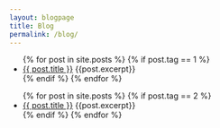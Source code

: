 ```yaml
---
layout: blogpage
title: Blog
permalink: /blog/
---
```

<div class="tech-posts">
	<ul class="posts">
	    {% for post in site.posts %}
	    	{% if post.tag == 1 %}
		      <li>
		        <!--<span class="post-date">{{ post.date | date: "%b %-d, %Y" }}</span>-->
		        <a class="post-link" href="{{ post.url | prepend: site.baseurl }}">{{ post.title }}</a>
		         {{post.excerpt}}
		      </li>
		     {% endif %}
	    {% endfor %}
	 </ul>
 </div>
 <div class="poetry-posts">
	<ul class="posts">
	    {% for post in site.posts %}
	    	{% if post.tag == 2 %}
		      <li>
		        <!--<span class="post-date">{{ post.date | date: "%b %-d, %Y" }}</span>-->
		        <a class="post-link" href="{{ post.url | prepend: site.baseurl }}">{{ post.title }}</a>
		         {{post.excerpt}}
		      </li>
		     {% endif %}
	    {% endfor %}
	 </ul>
 </div>